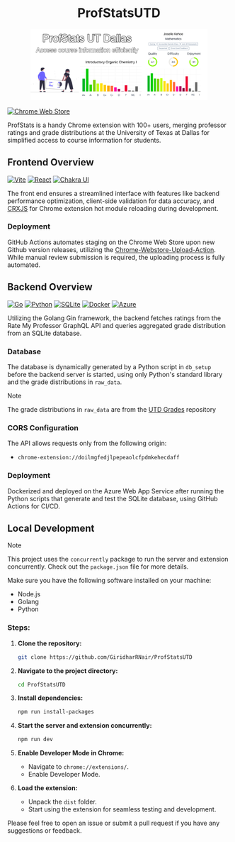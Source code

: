 <h1 align="center">ProfStatsUTD</h1>

<p align="center">
  <img src="assets/marquee-promo-tile.jpg" alt="Screenshot" width="400">
</p>

[![Chrome Web Store](https://img.shields.io/badge/Featured_on-Chrome_Web_Store-cce7e8?style=for-the-badge)](https://chromewebstore.google.com/detail/profstats-ut-dallas/doilmgfedjlpepeaolcfpdmkehecdaff)

ProfStats is a handy Chrome extension with 100+ users, merging professor ratings and grade distributions at the University of Texas at Dallas for simplified access to course information for students.

## Frontend Overview

[![Vite](https://img.shields.io/badge/Powered_by-Vite-646CFF?style=for-the-badge&logo=vite)](https://vitejs.dev/)
[![React](https://img.shields.io/badge/Powered_by-React-61DAFB?style=for-the-badge&logo=react)](https://reactjs.org/)
[![Chakra UI](https://img.shields.io/badge/Styled_with-Chakra_UI-319795?style=for-the-badge&logo=chakra-ui)](https://chakra-ui.com/)

The front end ensures a streamlined interface with features like backend performance optimization, client-side validation for data accuracy, and [CRXJS](https://crxjs.dev/vite-plugin/) for Chrome extension hot module reloading during development.

### Deployment

GitHub Actions automates staging on the Chrome Web Store upon new Github version releases, utilizing the [Chrome-Webstore-Upload-Action](https://github.com/fregante/chrome-webstore-upload). While manual review submission is required, the uploading process is fully automated.

## Backend Overview

[![Go](https://img.shields.io/badge/Powered_by-Go-00ADD8?style=for-the-badge&logo=go)](https://golang.org/)
[![Python](https://img.shields.io/badge/Powered_by-Python-3776AB?style=for-the-badge&logo=python)](https://www.python.org/)
[![SQLite](https://img.shields.io/badge/Database-SQLite-003B57?style=for-the-badge&logo=sqlite)](https://www.sqlite.org/index.html)
[![Docker](https://img.shields.io/badge/Containerized_with-Docker-2496ED?style=for-the-badge&logo=docker)](https://www.docker.com/)
[![Azure](https://img.shields.io/badge/Hosted_on-Azure-0089D6?style=for-the-badge&logo=microsoft-azure)](https://azure.microsoft.com/en-us/)

Utilizing the Golang Gin framework, the backend fetches ratings from the Rate My Professor GraphQL API and queries aggregated grade distribution from an SQLite database.

### Database

The database is dynamically generated by a Python script in `db_setup` before the backend server is started, using only Python's standard library and the grade distributions in `raw_data`.

> [!NOTE]  
> The grade distributions in `raw_data` are from the [UTD Grades](https://github.com/acmutd/utd-grades/tree/master/raw_data) repository

### CORS Configuration

The API allows requests only from the following origin:

-   `chrome-extension://doilmgfedjlpepeaolcfpdmkehecdaff`

### Deployment

Dockerized and deployed on the Azure Web App Service after running the Python scripts that generate and test the SQLite database, using GitHub Actions for CI/CD.

## Local Development

> [!NOTE]  
> This project uses the `concurrently` package to run the server and extension concurrently. Check out the `package.json` file for more details.

Make sure you have the following software installed on your machine:

-   Node.js
-   Golang
-   Python

### Steps:

1. **Clone the repository:**

    ```bash
    git clone https://github.com/GiridharRNair/ProfStatsUTD
    ```

2. **Navigate to the project directory:**

    ```bash
    cd ProfStatsUTD
    ```

3. **Install dependencies:**

    ```bash
    npm run install-packages
    ```

4. **Start the server and extension concurrently:**

    ```bash
    npm run dev
    ```

5. **Enable Developer Mode in Chrome:**

    - Navigate to `chrome://extensions/`.
    - Enable Developer Mode.

6. **Load the extension:**

    - Unpack the `dist` folder.
    - Start using the extension for seamless testing and development.

Please feel free to open an issue or submit a pull request if you have any suggestions or feedback.
